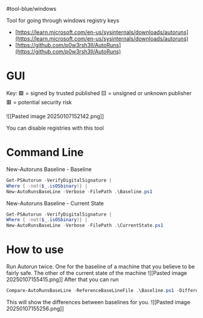 #tool-blue/windows 

Tool for going through windows registry keys
- [https://learn.microsoft.com/en-us/sysinternals/downloads/autoruns](https://learn.microsoft.com/en-us/sysinternals/downloads/autoruns)
- [https://github.com/p0w3rsh3ll/AutoRuns](https://github.com/p0w3rsh3ll/AutoRuns)
# GUI
Key:
🟩 = signed by trusted published
🟨 = unsigned or unknown publisher
🟥 = potential security risk

![[Pasted image 20250107152142.png]]

You can disable registries with this tool

# Command Line

New-Autoruns Baseline - Baseline
```powershell
Get-PSAutorun -VerifyDigitalSignature |
Where { -not($_.isOSbinary)} |
New-AutoRunsBaseLine -Verbose -FilePath .\Baseline.ps1
```


New-Autoruns Baseline - Current State
```powershell
Get-PSAutorun -VerifyDigitalSignature |
Where { -not($_.isOSbinary)} |
New-AutoRunsBaseLine -Verbose -FilePath .\CurrentState.ps1
```

# How to use

Run Autorun twice. One for the baseline of a machine that you believe to be fairly safe. The other of the current state of the machine
![[Pasted image 20250107155415.png]]
After that you can run
```powershell
Compare-AutoRunsBaseLine -ReferenceBaseLineFile .\Baseline.ps1 -DifferentBaseLineFile .\CurrentState.ps1
```

This will show the differences between baselines for you.
![[Pasted image 20250107155256.png]]

